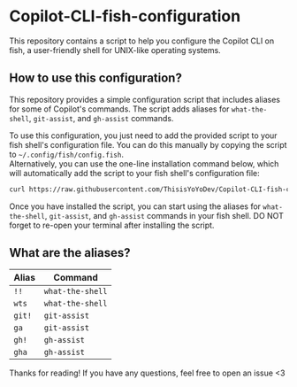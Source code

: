 # Copilot-CLI-fish-configuration

This repository contains a script to help you configure the Copilot CLI on fish, a user-friendly shell for UNIX-like operating systems.

## How to use this configuration?
This repository provides a simple configuration script that includes aliases for some of Copilot's commands. The script adds aliases for `what-the-shell`, `git-assist`, and `gh-assist` commands. 

To use this configuration, you just need to add the provided script to your fish shell's configuration file. You can do this manually by copying the script to `~/.config/fish/config.fish`. \
Alternatively, you can use the one-line installation command below, which will automatically add the script to your fish shell's configuration file:

```bash
curl https://raw.githubusercontent.com/ThisisYoYoDev/Copilot-CLI-fish-configuration/main/copilot_cli.fish >> $__fish_config_dir/config.fish
```

Once you have installed the script, you can start using the aliases for `what-the-shell`, `git-assist`, and `gh-assist` commands in your fish shell. DO NOT forget to re-open your terminal after installing the script.

## What are the aliases?

| Alias | Command |
| --- | --- |
| `!!` | `what-the-shell` |
| `wts` | `what-the-shell` |
| `git!` | `git-assist` |
| `ga` | `git-assist` |
| `gh!` | `gh-assist` |
| `gha` | `gh-assist` |


Thanks for reading! If you have any questions, feel free to open an issue <3
